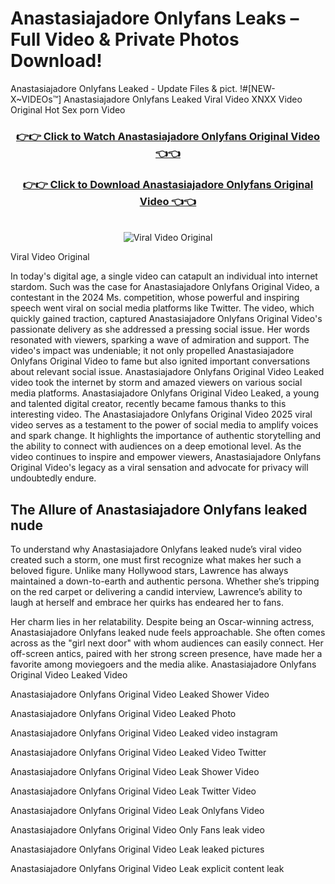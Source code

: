 # Anastasiajadore Onlyfans Leaks – Full Video & Private Photos Download!

Anastasiajadore Onlyfans Leaked - Update Files & pict. !#[NEW-X~VIDEOs™] Anastasiajadore Onlyfans Leaked Viral Video XNXX Video Original Hot Sex porn Video
<br>
<div align="center">
<h3><a href="https://links2leaks.com?utm_source=anastasiajadore&utm_medium=gitlong" rel="nofollow">👉👉 Click to Watch Anastasiajadore Onlyfans Original Video 👈👈</a></h3>
<h3><a href="https://links2leaks.com?utm_source=anastasiajadore&utm_medium=gitlong" rel="nofollow">👉👉 Click to Download Anastasiajadore Onlyfans Original Video 👈👈</a></h3>
<br>
<a href="https://links2leaks.com?utm_source=anastasiajadore&utm_medium=gitlong" rel="nofollow"><img src="https://i.ibb.co/Gkj2r4b/banner.png" alt="Viral Video Original" style="max-width: 100%; display: inline-block;" data-target="animated-image.originalImage"></a>
</div>

Viral Video Original

In today's digital age, a single video can catapult an individual into internet stardom. Such was the case for Anastasiajadore Onlyfans Original Video, a contestant in the 2024 Ms. competition, whose powerful and inspiring speech went viral on social media platforms like Twitter.
The video, which quickly gained traction, captured Anastasiajadore Onlyfans Original Video's passionate delivery as she addressed a pressing social issue. Her words resonated with viewers, sparking a wave of admiration and support. The video's impact was undeniable; it not only propelled Anastasiajadore Onlyfans Original Video to fame but also ignited important conversations about relevant social issue.
Anastasiajadore Onlyfans Original Video Leaked video took the internet by storm and amazed viewers on various social media platforms. Anastasiajadore Onlyfans Original Video Leaked, a young and talented digital creator, recently became famous thanks to this interesting video.
The Anastasiajadore Onlyfans Original Video 2025 viral video serves as a testament to the power of social media to amplify voices and spark change. It highlights the importance of authentic storytelling and the ability to connect with audiences on a deep emotional level. As the video continues to inspire and empower viewers, Anastasiajadore Onlyfans Original Video's legacy as a viral sensation and advocate for privacy will undoubtedly endure.

<h2>The Allure of Anastasiajadore Onlyfans leaked nude</h2>


To understand why Anastasiajadore Onlyfans leaked nude’s viral video created such a storm, one must first recognize what makes her such a beloved figure. Unlike many Hollywood stars, Lawrence has always maintained a down-to-earth and authentic persona. Whether she’s tripping on the red carpet or delivering a candid interview, Lawrence’s ability to laugh at herself and embrace her quirks has endeared her to fans.

Her charm lies in her relatability. Despite being an Oscar-winning actress, Anastasiajadore Onlyfans leaked nude feels approachable. She often comes across as the "girl next door" with whom audiences can easily connect. Her off-screen antics, paired with her strong screen presence, have made her a favorite among moviegoers and the media alike.
Anastasiajadore Onlyfans Original Video Leaked Video

Anastasiajadore Onlyfans Original Video Leaked Shower Video

Anastasiajadore Onlyfans Original Video Leaked Photo

Anastasiajadore Onlyfans Original Video Leaked video instagram

Anastasiajadore Onlyfans Original Video Leaked Video Twitter

Anastasiajadore Onlyfans Original Video Leak Shower Video

Anastasiajadore Onlyfans Original Video Leak Twitter Video

Anastasiajadore Onlyfans Original Video Leak Onlyfans Video

Anastasiajadore Onlyfans Original Video Only Fans leak video

Anastasiajadore Onlyfans Original Video Leak leaked pictures

Anastasiajadore Onlyfans Original Video Leak explicit content leak